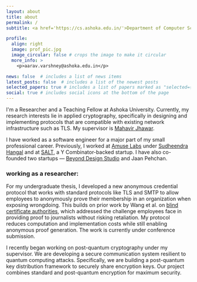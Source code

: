 ```yaml
---
layout: about
title: about
permalink: /
subtitle: <a href='https://cs.ashoka.edu.in/'>Department of Computer Science, Ashoka University</a>. 

profile:
  align: right
  image: prof_pic.jpg
  image_circular: false # crops the image to make it circular
  more_info: >
    <p>aarav.varshney@ashoka.edu.in</p>

news: false  # includes a list of news items
latest_posts: false  # includes a list of the newest posts
selected_papers: true # includes a list of papers marked as "selected={true}"
social: true # includes social icons at the bottom of the page
---
```


I'm a Researcher and a Teaching Fellow at Ashoka University. Currently, my research interests lie in applied cryptography, specifically in designing and implementing protocols that are compatible with existing network infrastructure such as TLS. My supervisor is [Mahavir Jhawar](https://sites.google.com/site/homeofmahavir/Home).

I have worked as a software engineer for a major part of my small professional career. Previously, I worked at [Amuse Labs](https://amuselabs.com/) under [Sudheendra Hangal](http://xenon.stanford.edu/~hangal/) and at [SALT](https://www.salt.pe/), a Y Combinator-backed startup. I have also co-founded two startups &mdash; [Beyond Design Studio](https://beyonddesignstudio.com/) and Jaan Pehchan.

### working as a researcher:
For my undergraduate thesis, I developed a new anonymous credential protocol that works with standard protocols like TLS and SMTP to allow employees to anonymously prove their membership in an organization when exposing wrongdoing. This builds on prior work by Wang et al. on [blind certificate authorities](https://eprint.iacr.org/2018/1022), which addressed the challenge employees face in providing proof to journalists without risking retaliation. My protocol reduces computation and implementation costs while still enabling anonymous proof generation. The work is currently under conference submission.

I recently began working on post-quantum cryptography under my supervisor. We are developing a secure communication system resilient to quantum computing attacks. Specifically, we are building a post-quantum key distribution framework to securely share encryption keys. Our project combines standard and post-quantum encryption for maximum security.
 
